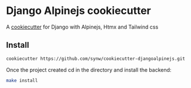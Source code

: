# Django Alpinejs cookiecutter

A [cookiecutter](https://github.com/audreyr/cookiecutter) for Django with Alpinejs, Htmx and Tailwind css

## Install

   ```bash
   cookiecutter https://github.com/synw/cookiecutter-djangoalpinejs.git
   ```

Once the project created cd in the directory and install the backend:

   ```bash
   make install
   ```

